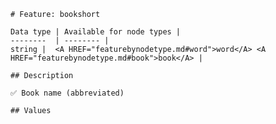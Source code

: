 <pre><code># Feature: bookshort

Data type | Available for node types |
--------  | -------- |
string |  &lt;A HREF="featurebynodetype.md#word"&gt;word&lt;/A&gt; &lt;A HREF="featurebynodetype.md#book"&gt;book&lt;/A&gt; |

## Description

✅ Book name (abbreviated)

## Values
</code></pre>
